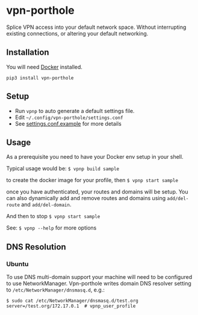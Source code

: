 # vpn-porthole
Splice VPN access into your default network space. Without interrupting existing connections, or
altering your default networking.

## Installation
You will need [Docker](https://docs.docker.com/engine/installation/) installed.
```
pip3 install vpn-porthole
```

## Setup
* Run `vpnp` to auto generate a default settings file.
* Edit `~/.config/vpn-porthole/settings.conf`
* See [settings.conf.example](/vpnporthole/resources/settings.conf.example) for more details

## Usage
As a prerequisite you need to have your Docker env setup in your shell.

Typical usage would be:
```$ vpnp build sample```

to create the docker image for your profile, then
```$ vpnp start sample```

once you have authenticated, your routes and domains will be setup. You can also dynamically add and
remove routes and domains using `add/del-route` and `add/del-domain`.

And then to stop
```$ vpnp start sample```


See:
```$ vpnp --help```
for more options

## DNS Resolution
### Ubuntu
To use DNS multi-domain support your machine will need to be configured to use NetworkManager.
Vpn-porthole writes domain DNS resolver setting to `/etc/NetworkManager/dnsmasq.d`, e.g.:

```
$ sudo cat /etc/NetworkManager/dnsmasq.d/test.org
server=/test.org/172.17.0.1  # vpnp_user_profile
```
